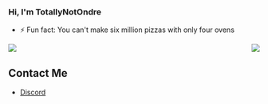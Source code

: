 ### Hi, I'm TotallyNotOndre

- ⚡ Fun fact: You can't make six million pizzas with only four ovens

<img align="right" src="https://lanyard.cnrad.dev/api/368838327924948994?idleMessage=Snoozing...">

<div align="left">
 <img src="https://skillicons.dev/icons?i=cpp,cs,js,ts,markdown,html,css,visualstudio,unity,ps,pr&theme=dark&perline=7"><br>
</div>

## Contact Me
- [Discord](https://discord.com/users/368838327924948994)
